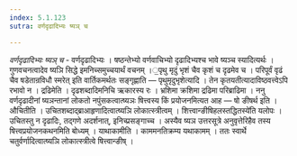 ```yaml
---
index: 5.1.123
sutra: वर्णदृढादिभ्यः ष्यञ् च

---
```

_वर्णदृढादिभ्यः ष्यञ् च_ - वर्णदृढादिभ्यः । षष्ठन्तेभ्यो वर्णवाचिभ्यो दृढादिभ्यश्च भावे ष्यञ्च स्यादित्यर्थः । गुणवचनत्वादेव ष्यञि सिद्धे इमनिच्समुच्चयार्थं वचनम् ।॒पृथु मृदुं भृशं चैव कृशं च दृढमेव च । परिपूर्वं वृढं चैव षडेतान्रविधौ स्मरेत् इति वार्तिकमर्थतः सङ्गृह्णाति — पृथुमृदुभृशेत्यादि । तेन कृतयतीत्यादाविष्ठवत्त्वेऽपि रभावो न । द्रढिमेति । दृढशब्दादिमनिचि ऋकारस्य रः । भ्रशिमा क्रशिमा द्रढिमा परिब्राढिमा । ननु वर्णदृढादीनां ष्यञन्तानां लोकतो नपुंसकत्वात्ष्यञः षित्त्वस्य किं प्रयोजनमित्यत आह — षो ङीषर्थ इति । औचितीति । उचितशब्दाद्ब्राआहृणादित्वात्ष्यञि लोकात्स्त्रीत्वम् । शित्त्वान्ङीषिहलस्तद्धितस्ये॑ति यलोपः । उचितस्तु न दृढादिः, तद्गणे अदर्शनात्, इनिच्प्रसङ्गाच्च । अस्यैव ष्यञ उत्तरसूत्रे अनुवृत्तेरिहैव तस्य षित्त्वप्रयोजनकथनमिति बोध्यम् । याथाकामीति । काममनतिक्रम्य यथाकामम् । ततः स्वार्थे चतुर्वर्णादित्वात्ष्यञि लोकात्स्त्रीत्वे षित्त्वान्ङीष् ।